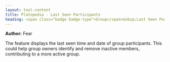 ```yaml
---
layout: tool-content
title: Platopedia - Last Seen Participants
heading: <span class="badge badge-type">Group</span>&nbsp;Last Seen Participants
---
```


<div class="linebreak"></div>

**Author:** Fear

The feature displays the last seen time and date of group participants. This could help group owners identify and remove inactive members, contributing to a more active group.

<div class="linebreak"></div>

<div class="content-image" data-url="/docs/assets/images/concepts/lastseenparticipants.png" data-width="600px" data-label=""></div>

<div class="linebreak"></div>
